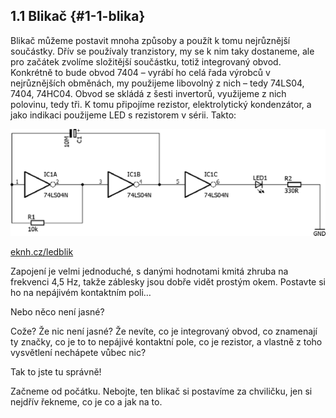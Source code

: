## 1.1 Blikač {#1-1-blika}

Blikač můžeme postavit mnoha způsoby a použít k tomu nejrůznější součástky. Dřív se používaly tranzistory, my se k nim taky dostaneme, ale pro začátek zvolíme složitější součástku, totiž integrovaný obvod. Konkrétně to bude obvod 7404 – vyrábí ho celá řada výrobců v nejrůznějších obměnách, my použijeme libovolný z nich – tedy 74LS04, 7404, 74HC04\. Obvod se skládá z šesti invertorů, využijeme z nich polovinu, tedy tři. K tomu připojíme rezistor, elektrolytický kondenzátor, a jako indikaci použijeme LED s rezistorem v sérii. Takto:

![037-1.png](../images/000340.png)

[eknh.cz/ledblik](https://eknh.cz/ledblik)

Zapojení je velmi jednoduché, s danými hodnotami kmitá zhruba na frekvenci 4,5 Hz, takže záblesky jsou dobře vidět prostým okem. Postavte si ho na nepájivém kontaktním poli…

Nebo něco není jasné?

Cože? Že nic není jasné? Že nevíte, co je integrovaný obvod, co znamenají ty značky, co je to to nepájivé kontaktní pole, co je rezistor, a vlastně z toho vysvětlení nechápete vůbec nic?

Tak to jste tu správně!

Začneme od počátku. Nebojte, ten blikač si postavíme za chviličku, jen si nejdřív řekneme, co je co a jak na to.
